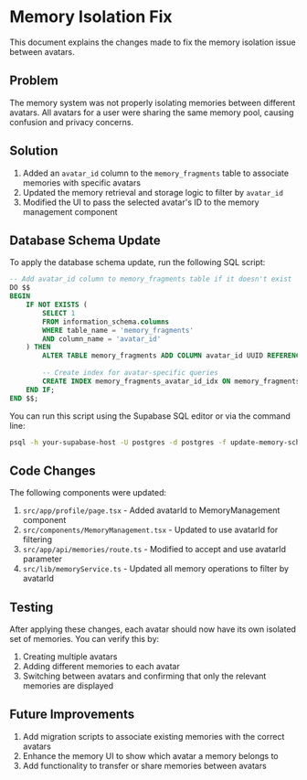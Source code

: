 # Memory Isolation Fix

This document explains the changes made to fix the memory isolation issue between avatars.

## Problem

The memory system was not properly isolating memories between different avatars. All avatars for a user were sharing the same memory pool, causing confusion and privacy concerns.

## Solution

1. Added an `avatar_id` column to the `memory_fragments` table to associate memories with specific avatars
2. Updated the memory retrieval and storage logic to filter by `avatar_id`
3. Modified the UI to pass the selected avatar's ID to the memory management component

## Database Schema Update

To apply the database schema update, run the following SQL script:

```sql
-- Add avatar_id column to memory_fragments table if it doesn't exist
DO $$
BEGIN
    IF NOT EXISTS (
        SELECT 1
        FROM information_schema.columns
        WHERE table_name = 'memory_fragments'
        AND column_name = 'avatar_id'
    ) THEN
        ALTER TABLE memory_fragments ADD COLUMN avatar_id UUID REFERENCES avatar_profiles(id) ON DELETE CASCADE;
        
        -- Create index for avatar-specific queries
        CREATE INDEX memory_fragments_avatar_id_idx ON memory_fragments (avatar_id);
    END IF;
END $$;
```

You can run this script using the Supabase SQL editor or via the command line:

```bash
psql -h your-supabase-host -U postgres -d postgres -f update-memory-schema.sql
```

## Code Changes

The following components were updated:

1. `src/app/profile/page.tsx` - Added avatarId to MemoryManagement component
2. `src/components/MemoryManagement.tsx` - Updated to use avatarId for filtering
3. `src/app/api/memories/route.ts` - Modified to accept and use avatarId parameter
4. `src/lib/memoryService.ts` - Updated all memory operations to filter by avatarId

## Testing

After applying these changes, each avatar should now have its own isolated set of memories. You can verify this by:

1. Creating multiple avatars
2. Adding different memories to each avatar
3. Switching between avatars and confirming that only the relevant memories are displayed

## Future Improvements

1. Add migration scripts to associate existing memories with the correct avatars
2. Enhance the memory UI to show which avatar a memory belongs to
3. Add functionality to transfer or share memories between avatars